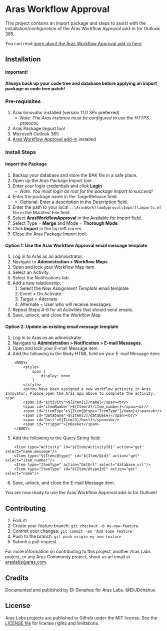 # Aras Workflow Approval

This project contains an import package and steps to assist with the installation/configuration of the Aras Workflow Approval add-in for Outlook 365.

You can read [more about the Aras Workflow Approval add-in here](https://appsource.microsoft.com/en-us/product/office/wa104380308?src=office&corrid=6ea8abad-c702-4eba-8036-af2560453303&omexanonuid=aed187de-c29b-4fd7-8823-faa2357c8781).

## Installation

#### Important!
**Always back up your code tree and database before applying an import package or code tree patch!**

### Pre-requisites

1. Aras Innovator installed (version 11.0 SPx preferred)
    * _Note: The Aras instance must be configured to use the HTTPS protocol._
2. Aras Package Import tool
3. Microsoft Outlook 365
4. [Aras Workflow Approval add-in](https://appsource.microsoft.com/en-us/product/office/wa104380308?src=office&corrid=6ea8abad-c702-4eba-8036-af2560453303&omexanonuid=aed187de-c29b-4fd7-8823-faa2357c8781) installed

### Install Steps

#### Import the Package

1. Backup your database and store the BAK file in a safe place.
2. Open up the Aras Package Import tool.
3. Enter your login credentials and click **Login**
    * _Note: You must login as root for the package import to succeed!_
4. Enter the package name in the TargetRelease field.
    * Optional: Enter a description in the Description field.
5. Enter the path to your local `..\ArasWorkflowApproval\Import\imports.mf` file in the Manifest File field.
6. Select **ArasWorkflowApproval** in the Available for Import field.
7. Select Type = **Merge** and Mode = **Thorough Mode**.
8. Click **Import** in the top left corner.
9. Close the Aras Package Import tool.

#### Option 1: Use the Aras Workflow Approval email message template

1. Log in to Aras as an administrator.
2. Navigate to **Administration > Workflow Maps**. 
3. Open and lock your Workflow Map item.
4. Select an Activity.
5. Select the Notifications tab.
6. Add a new relationship.
    1. Select the *New Assignment Template* email template
    2. Event = On Activate
    3. Target = Alternate
    4. Alternate = User who will receive messages
7. Repeat Steps 4-6 for all Activities that should send emails.
8. Save, unlock, and close the Workflow Map.

#### Option 2: Update an existing email message template

1. Log in to Aras as an administrator.
2. Navigate to **Administration > Notification > E-mail Messages**. 
3. Open and lock your E-mail Message item.
4. Add the following to the Body HTML field on your E-mail Message item:

```(html)
    <BODY>
        <style>
            span {
                display: none
            }
        </style>
        <p>You have been assigned a new workflow activity in Aras Innovator. Please open the Aras app above to complete the activity.</p>
        <span id="activity">${Item[1]/name}</span><br/>
        <span id="itemNumber">${Item[2]/item_number}</span><br/>
        <span id="itemType">${Item[@type="ItemType"]/name}</span><br/>
        <span id="database">${Item[3]/database}</span><br/>
        <span id="host">${Item[3]/host}</span><br/>
        <span id="trigger">InBasket</span>
    </BODY>
```

5. Add the following to the Query String field:

```(xml)
    <Item type="Activity" id="${Item/ActivityId}" action="get" select="name,message"/>
    <Item type="${Item/@type}" id="${Item/@id}" action="get" select="item_number"/>
    <Item type="ItemType" action="GetUrl" select="database,url"/>
    <Item type="ItemType" id="${Item/@typeId}" action="get" select="name"/>

```

6. Save, unlock, and close the E-mail Message item.

You are now ready to use the Aras Workflow Approval add-in for Outlook!

## Contributing

1. Fork it!
2. Create your feature branch: `git checkout -b my-new-feature`
3. Commit your changes: `git commit -am 'Add some feature'`
4. Push to the branch: `git push origin my-new-feature`
5. Submit a pull request

For more information on contributing to this project, another Aras Labs project, or any Aras Community project, shoot us an email at araslabs@aras.com.

## Credits

Documented and published by Eli Donahue for Aras Labs. @EliJDonahue

## License

Aras Labs projects are published to Github under the MIT license. See the [LICENSE file](./LICENSE.md) for license rights and limitations.